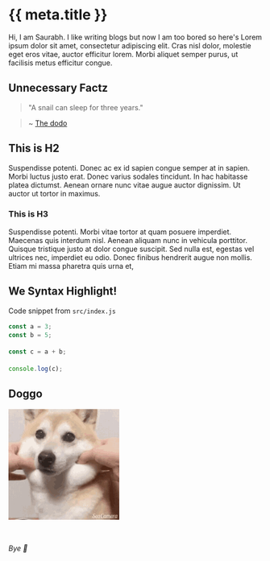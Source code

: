 # {{ meta.title }}

Hi, I am Saurabh. I like writing blogs but now I am too bored so here's Lorem ipsum dolor sit amet, consectetur adipiscing elit. Cras nisl dolor, molestie eget eros vitae, auctor efficitur lorem. Morbi aliquet semper purus, ut facilisis metus efficitur congue.


## Unnecessary Factz

> "A snail can sleep for three years."

> ~ [The dodo](https://www.thedodo.com/16-amazing-animal-facts-1094218100.html)


## This is H2
Suspendisse potenti. Donec ac ex id sapien congue semper at in sapien. Morbi luctus justo erat. Donec varius sodales tincidunt. In hac habitasse platea dictumst. Aenean ornare nunc vitae augue auctor dignissim. Ut auctor ut tortor in maximus.

### This is H3

Suspendisse potenti. Morbi vitae tortor at quam posuere imperdiet. Maecenas quis interdum nisl. Aenean aliquam nunc in vehicula porttitor. Quisque tristique justo at dolor congue suscipit. Sed nulla est, egestas vel ultrices nec, imperdiet eu odio. Donec finibus hendrerit augue non mollis. Etiam mi massa pharetra quis urna et,


## We Syntax Highlight!

Code snippet from `src/index.js`

```js
const a = 3;
const b = 5;

const c = a + b;

console.log(c);
```

## Doggo

![a doggo gif with doggo moving his ears up and down](doggo.gif)



<br/>

*Bye 🐨*

